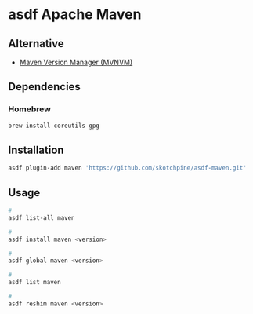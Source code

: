 # asdf Apache Maven

## Alternative

- [Maven Version Manager (MVNVM)](/mvnvm.md)

## Dependencies

### Homebrew

```sh
brew install coreutils gpg
```

## Installation

```sh
asdf plugin-add maven 'https://github.com/skotchpine/asdf-maven.git'
```

## Usage

```sh
#
asdf list-all maven

#
asdf install maven <version>

#
asdf global maven <version>

#
asdf list maven

#
asdf reshim maven <version>
```
